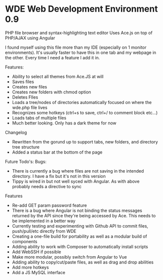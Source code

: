 #  WDE Web Development Environment 0.9
PHP file browser and syntax-highlighting text editor
Uses Ace.js on top of PHP/AJAX using Angular

I found myself using this file more than my IDE (especially on 1 monitor environments).  It's usually faster to have this in one tab and my webpage in the other.  Every time I need a feature I add it in.

Features:
* Ability to select all themes from Ace.JS at will
* Saves files
* Creates new files
* Creates new folders with chmod option
* Deletes FIles
* Loads a tree/nodes of directories automatically focused on where the wde.php file lives
* Recognizes some hotkeys (ctrl+s to save, ctrl+/ to comment block etc...)
* Loads tabs of multiple files
* Much better looking.  Only has a dark theme for now

Changelog
* Rewritten from the gorund up to support tabs, new folders, and directory tree structure
* Added a status bar at the bottom of the page

Future Todo's:
Bugs:
* There is currently a bug where files are not saving in the intended directory.  I have a fix but it's not in this version
* Tippy is wired in but not well syced with Angular.  As with above probably needs a directive to sync

Features
* Re-add GET param password feature
* There is a bug where Angular is not binding the status messages returned by the API since they're being accessed by Ace.  This needs to be implemented in a better way
* Currently testing and experimenting with Github API to commit files, push/pull/etc directly from WDE
* Creating a one-file build for portability as well as a modular build of components
* Adding ability to work with Composer to automatically install scripts
* Add WebSSH if possible
* Make more modular, possibly switch from Angular to Vue
* Adding ability to copy/cut/paste files, as well as drag and drop abilities
* Add more hotkeys
* Add a JS MySQL interface
